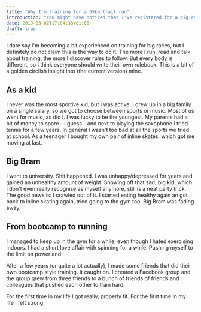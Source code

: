 ```yaml
---
title: "Why I'm training for a 55km trail run"
introduction: "You might have noticed that I've registered for a big race this July. If I tell people about this, often their first question is: \"WHY?!\" And because the answer to that is mainly about my training I thought I'd write down a bit of insight on how I am preparing for another toughest race of my life. First off: why. A bit of a personal history."
date: 2019-03-02T17:04:33+01:00
draft: true
---
```


I dare say I'm becoming a bit experienced on training for big races, but I definitely do not claim this is the way to do it. The more I run, read and talk about training, the more I discover rules to follow. But every body is different, so I think everyone should write their own rulebook. This is a bit of a golden circlish insight into (the current version) mine.

## As a kid
I never was the most sportive kid, but I was active. I grew up in a big family on a single salary, so we got to choose between sports or music. Most of us went for music, as did I. I was lucky to be the youngest. My parents had a bit of money to spare - I guess - and next to playing the saxophone I tried tennis for a few years. In general I wasn't too bad at all the sports we tried at school. As a teenager I bought my own pair of inline skates, which got me moving at last.

## Big Bram
I went to university. Shit happened. I was unhappy/depressed for years and gained an unhealthy amount of weight. Showing off that sad, big kid, which I don't even really recognise as myself anymore, still is a neat party trick.
The good news is: I crawled out of it. I started eating healthy again an got back to inline skating again, tried going to the gym too. Big Bram was fading away.

## From bootcamp to running
I managed to keep up in the gym for a while, even though I hated exercising indoors. I had a short love affair with spinning for a while. Pushing myself to the limit on power and

After a few years (or quite a lot actually), I made some friends that did their own bootcamp style training. It caught on. I created a Facebook group and the group grew from three friends to a bunch of friends of friends and colleagues that pushed each other to train hard.

For the first time in my life I got really, properly fit. For the first time in my life I felt strong.



<!--
1. **Why** - you are here
2. **How** - coming soon
3. **What** - coming soon
-->